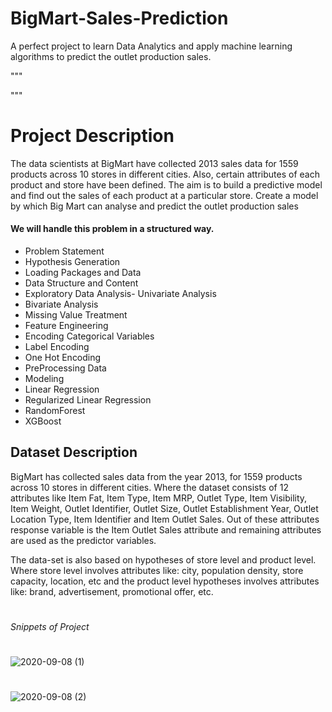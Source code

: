 # BigMart-Sales-Prediction
A perfect project to learn Data Analytics and apply machine learning algorithms to predict the outlet production sales.


"""



"""
# Project Description
The data scientists at BigMart have collected 2013 sales data for 1559 products across 10 stores in different cities. Also, certain attributes of each product and store have been defined. The aim is to build a predictive model and find out the sales of each product at a particular store. Create a model by which Big Mart can analyse and predict the outlet production sales

#### We will handle this problem in a structured way.

- Problem Statement
- Hypothesis Generation
- Loading Packages and Data
- Data Structure and Content
- Exploratory Data Analysis- Univariate Analysis
- Bivariate Analysis
- Missing Value Treatment
- Feature Engineering
- Encoding Categorical Variables
- Label Encoding
- One Hot Encoding
- PreProcessing Data
- Modeling
- Linear Regression
- Regularized Linear Regression
- RandomForest
- XGBoost

## Dataset Description 
BigMart has collected sales data from the year 2013, for 1559 products across 10 stores in different cities. Where the dataset consists of 12 attributes like Item Fat, Item Type, Item MRP, Outlet Type, Item Visibility, Item Weight, Outlet Identifier, Outlet Size, Outlet Establishment Year, Outlet Location Type, Item Identifier and Item Outlet Sales. Out of these attributes response variable is the Item Outlet Sales attribute and remaining attributes are used as the predictor variables. 

The data-set is also based on hypotheses of store level and product level. Where store level involves attributes like: city, population density, store capacity, location, etc and the product level hypotheses involves attributes like: brand, advertisement, promotional offer, etc.

#
###### Snippets of Project
#
![2020-09-08 (1)](https://user-images.githubusercontent.com/51900952/92484737-ac70fc00-f207-11ea-8d72-22e0e8bc749a.png)
#
![2020-09-08 (2)](https://user-images.githubusercontent.com/51900952/92484832-c6aada00-f207-11ea-9d57-ed5b48793b8f.png)

